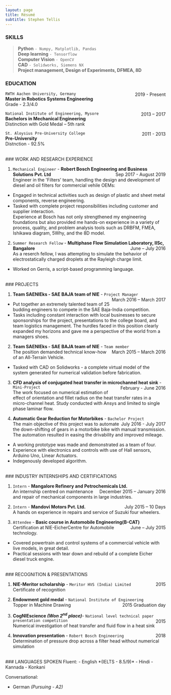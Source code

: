 ```yaml
---
layout: page
title: Résumé
subtitle: Stephen Tellis
---
```


<!--<span style="float: right; "><a href="{{ '/assets/resume.pdf' | prepend: site.baseurl }}"><strong>> Download as PDF</strong></a> </span>
<br>-->

### SKILLS
> **Python** ```- Numpy, Matplotlib, Pandas ```  
> **Deep learning** ```- Tensorflow ```  
> **Computer Vision** ```- OpenCV ```  
> **CAD** ```- Solidworks, Siemens NX ```  
> **Project management, Design of Experiments, DFMEA, 8D**  


### EDUCATION
`RWTH Aachen University, Germany` <span style="float: right; ">2019 - Present</span>  
**Master in Robotics Systems Engineering**  
Grade - 2.3/4.0
 
`National Institute of Engineering, Mysore` <span style="float: right; ">2013 – 2017</span>  
**Bachelors in Mechanical Engineering**  
Distinction with Gold Medal – 5th rank

`St. Aloysius Pre-University College` <span style="float: right; ">2011 - 2013</span>  
**Pre-University**  
Distnction - 92.5% 

<br />
### WORK AND RESEARCH EXPERIENCE

1. `Mechanical Engineer` - **Robert Bosch Engineering and Business Solutions Pvt.
Ltd** <span style="float: right; ">Sep 2017 - August 2019</span>  
Engineer in the 'Filters' team, handling the design and development of diesel and oil filters for commercial vehile OEMs:   
- Engaged in technical activities such as design of plastic and sheet metal components, reverse engineering.   
- Tasked with complete project responsibilities including customer and supplier interaction.  
Experience at Bosch has not only strengthened my engineering foundations but also provided me hands-on experience in a variety of process, quality, and problem analysis tools such as DRBFM, FMEA, Ishikawa diagram, 5Why, and the 8D model.  

 
2. `Summer Research Fellow` - **Multiphase Flow Simulation Laboratory, IISc, Bangalore** <span style="float: right; ">June – July 2016</span>  
As a reserch fellow, I was attempting to simulate the behavior of electrostatically charged droplets at the Rayleigh charge limit.  
- Worked on Gerris, a script-based programming language.

<br />
### PROJECTS

1. **Team SAENIEks - SAE BAJA team of NIE** - `Project Manager` <span style="float: right; ">March 2016 – March 2017</span>    
- Put together an extremely talented team of 25 budding engineers to compete in the SAE Baja-India competition.
- Tasks including constant interaction with local businesses to secure sponsorships for the project, presentations to the college board, and team logistics management.
The hurdles faced in this position clearly expanded my horizons and gave me a perspective of the world from a managers shoes.

2. **Team SAENIEks - SAE BAJA team of NIE** - `Team member` <span style="float: right; ">March 2015 – March 2016</span>  
The position demanded technical know-how of an All-Terrain Vehicle. 
- Tasked with CAD on Solidworks - a complete virtual model of the system generated for numerical validation before fabrication.  

3. **CFD analysis of conjugated heat transfer in microchannel heat sink** - `Mini-Project` <span style="float: right; ">February - June 2016</span>  
The work focused on numerical estimation of effect of orientation and fillet radius on the heat transfer rates in a micro-channel heat. Study conducted with Ansys and limited to single phase laminar flow.  

4. **Automatic Gear Reduction for Motorbikes** - `Bachelor Project` <span style="float: right; ">July 2016 - July 2017</span>  
The main objective of this project was to automate the down-shifting of gears in a motorbike bike with manual transmission. The automation resulted in easing the drivability and improved mileage. 
- A working prototype was made and demonstrated as a team of four.  
- Experience with electronics and controls with use of Hall sensors, Arduino Uno, Linear Actuators.
- Indegenously developed algorithm.

<br />
### INDUSTRY INTERNSHIPS AND CERTIFICATIONS

1. `Intern` - **Mangalore Refinery and Petrochemicals Ltd.** <span style="float: right; ">December 2015 – January 2016</span>  
An internship centred on maintenance and repair of mechanical components in large industries.

2. `Intern` - **Mandovi Motors Pvt. Ltd.** <span style="float: right; ">July 2015 – 10 Days</span>  
A hands on experience in repairs and service of Suzuki four wheelers.

3. `Attendee` - **Basic course in Automobile Engineering(B-CAT)** <span style="float: right; ">June – July 2015</span>  
Certification at NIE-EicherCentre for Automobile technology.  
- Covered powertrain and control systems of a commercial vehicle with live models, in great detail. 
- Practical sessions with tear down and rebuild of a complete Eicher diesel truck engine.

<br />
### RECOGNITION & PRESENTATIONS

1. **NIE-Meritor scholarship** - `Meritor HVS (India) Limited` <span style="float: right; ">2015</span>  
Certificate of recognition  

2. **Endowment gold medal** - `National Institute of Engineering`<span style="float: right; ">2015 Graduation day</span>  
Topper in Machine Drawing  

3. **CogNIEscience _(Won 2<sup>nd</sup> place)_**- `National level technical paper presentation competition` <span style="float: right; ">2015</span>  
Numerical investigation of heat transfer and fluid flow in a heat sink 

4. **Innovation presentation** - `Robert Bosch Engineering` <span style="float: right; ">2018</span>  
Determination of pressure drop across a filter head without numerical simulation  

<br />
### LANGUAGES SPOKEN
Fluent:
- English *(IELTS - 8.5/9)*
- Hindi
- Kannada
- Konkani  

Conversational:
- German *(Pursuing - A2)*

